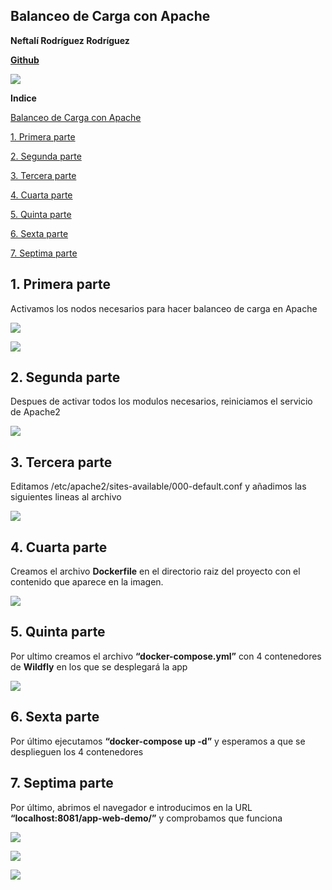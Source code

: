 ﻿## **Balanceo de Carga con Apache**

**Neftalí Rodríguez Rodríguez**

[**Github**](https://github.com/InKu3uS/)

![](imagenes/índice.png)






**Indice**

[Balanceo de Carga con Apache](#id1)

[1. Primera parte](#id1)

[2. Segunda parte](#id2)

[3. Tercera parte](#id3)

[4. Cuarta parte](#id4)

[5. Quinta parte](#id5)

[6. Sexta parte](#id6)

[7. Septima parte](#id7)





## **1. Primera parte**<a name="id1"></a>



Activamos los nodos necesarios para hacer balanceo de carga en Apache


![](imagenes/1.png)


![](imagenes/2.png)





## **2. Segunda parte**<a name="id2"></a>


Despues de activar todos los modulos necesarios, reiniciamos el servicio de Apache2




![](imagenes/3.png)



## **3. Tercera parte**<a name="id3"></a>

Editamos /etc/apache2/sites-available/000-default.conf y añadimos las siguientes lineas al archivo

![](imagenes/4.png)



## **4. Cuarta parte**<a name="id4"></a>

Creamos el archivo **Dockerfile** en el directorio raiz del proyecto con el contenido que aparece en la imagen.

![](imagenes/8.png)



## **5. Quinta parte**<a name="id5"></a>

Por ultimo creamos el archivo **“docker-compose.yml”** con 4 contenedores de **Wildfly** en los que se desplegará la app


![](imagenes/9.png)



## **6. Sexta parte**<a name="id6"></a>

Por último ejecutamos **“docker-compose up -d”** y esperamos a que se desplieguen los 4 contenedores

## **7. Septima parte**<a name="id7"></a>

Por último, abrimos el navegador e introducimos en la URL **“localhost:8081/app-web-demo/”** y comprobamos que funciona

![](imagenes/5.png)

![](imagenes/6.png)

![](imagenes/7.png)
